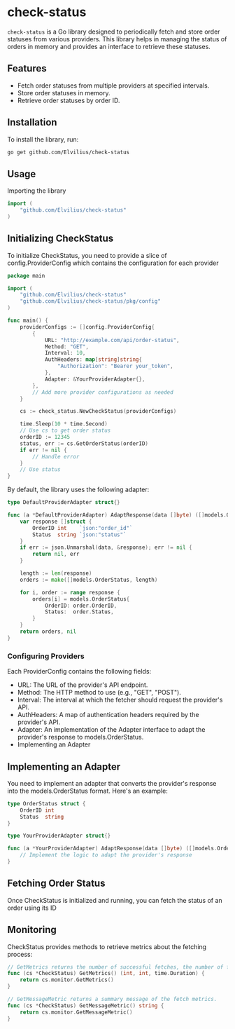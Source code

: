 # check-status

`check-status` is a Go library designed to periodically fetch and store order statuses from various providers. This library helps in managing the status of orders in memory and provides an interface to retrieve these statuses.

## Features

- Fetch order statuses from multiple providers at specified intervals.
- Store order statuses in memory.
- Retrieve order statuses by order ID.

## Installation

To install the library, run:

```sh
go get github.com/Elvilius/check-status
```

## Usage
Importing the library


```go
import (
	"github.com/Elvilius/check-status"
)
```

## Initializing CheckStatus

To initialize CheckStatus, you need to provide a slice of config.ProviderConfig which contains the configuration for each provider

```go
package main

import (
	"github.com/Elvilius/check-status"
	"github.com/Elvilius/check-status/pkg/config"
)

func main() {
	providerConfigs := []config.ProviderConfig{
		{
			URL: "http://example.com/api/order-status",
			Method: "GET",
			Interval: 10,
			AuthHeaders: map[string]string{
				"Authorization": "Bearer your_token",
			},
			Adapter: &YourProviderAdapter{},
		},
		// Add more provider configurations as needed
	}

	cs := check_status.NewCheckStatus(providerConfigs)

	time.Sleep(10 * time.Second)
	// Use cs to get order status
	orderID := 12345
	status, err := cs.GetOrderStatus(orderID)
	if err != nil {
		// Handle error
	}
	// Use status
}
```

By default, the library uses the following adapter:
```go
type DefaultProviderAdapter struct{}

func (a *DefaultProviderAdapter) AdaptResponse(data []byte) ([]models.OrderStatus, error) {
	var response []struct {
		OrderID int    `json:"order_id"`
		Status  string `json:"status"`
	}
	if err := json.Unmarshal(data, &response); err != nil {
		return nil, err
	}

	length := len(response)
	orders := make([]models.OrderStatus, length)

	for i, order := range response {
		orders[i] = models.OrderStatus{
			OrderID: order.OrderID,
			Status:  order.Status,
		}
	}
	return orders, nil
}
```

### Configuring Providers
Each ProviderConfig contains the following fields:

- URL: The URL of the provider's API endpoint.
- Method: The HTTP method to use (e.g., "GET", "POST").
- Interval: The interval at which the fetcher should request the provider's API.
- AuthHeaders: A map of authentication headers required by the provider's API.
- Adapter: An implementation of the Adapter interface to adapt the provider's response to models.OrderStatus.
- Implementing an Adapter

## Implementing an Adapter
You need to implement an adapter that converts the provider's response into the models.OrderStatus format. Here's an example:

```go
type OrderStatus struct {
	OrderID int
	Status  string
}
```

```go
type YourProviderAdapter struct{}

func (a *YourProviderAdapter) AdaptResponse(data []byte) ([]models.OrderStatus, error) {
	// Implement the logic to adapt the provider's response
}
```
## Fetching Order Status
Once CheckStatus is initialized and running, you can fetch the status of an order using its ID

## Monitoring
CheckStatus provides methods to retrieve metrics about the fetching process:

```go
// GetMetrics returns the number of successful fetches, the number of failed fetches, and the total duration of all fetches.
func (cs *CheckStatus) GetMetrics() (int, int, time.Duration) {
	return cs.monitor.GetMetrics()
}

// GetMessageMetric returns a summary message of the fetch metrics.
func (cs *CheckStatus) GetMessageMetric() string {
	return cs.monitor.GetMessageMetric()
}
```